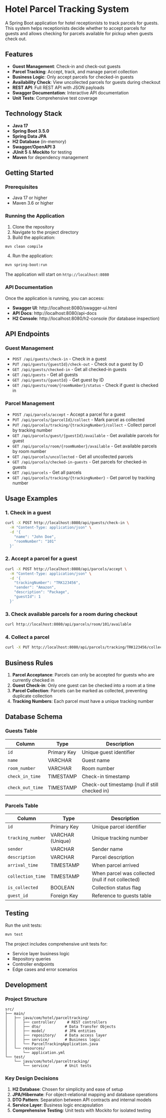 # Hotel Parcel Tracking System

A Spring Boot application for hotel receptionists to track parcels for guests. This system helps receptionists decide whether to accept parcels for guests and allows checking for parcels available for pickup when guests check out.

## Features

- **Guest Management**: Check-in and check-out guests
- **Parcel Tracking**: Accept, track, and manage parcel collection
- **Business Logic**: Only accept parcels for checked-in guests
- **Availability Check**: View uncollected parcels for guests during checkout
- **REST API**: Full REST API with JSON payloads
- **Swagger Documentation**: Interactive API documentation
- **Unit Tests**: Comprehensive test coverage

## Technology Stack

- **Java 17**
- **Spring Boot 3.5.0**
- **Spring Data JPA**
- **H2 Database** (in-memory)
- **Swagger/OpenAPI 3**
- **JUnit 5** & **Mockito** for testing
- **Maven** for dependency management

## Getting Started

### Prerequisites

- Java 17 or higher
- Maven 3.6 or higher

### Running the Application

1. Clone the repository
2. Navigate to the project directory
3. Build the application:

```bash
mvn clean compile
```

4. Run the application:

```bash
mvn spring-boot:run
```

The application will start on `http://localhost:8080`

### API Documentation

Once the application is running, you can access:

- **Swagger UI**: http://localhost:8080/swagger-ui.html
- **API Docs**: http://localhost:8080/api-docs
- **H2 Console**: http://localhost:8080/h2-console (for database inspection)

## API Endpoints

### Guest Management

- `POST /api/guests/check-in` - Check in a guest
- `PUT /api/guests/{guestId}/check-out` - Check out a guest by ID
- `GET /api/guests/checked-in` - Get all checked-in guests
- `GET /api/guests` - Get all guests
- `GET /api/guests/{guestId}` - Get guest by ID
- `GET /api/guests/room/{roomNumber}/status` - Check if guest is checked in

### Parcel Management

- `POST /api/parcels/accept` - Accept a parcel for a guest
- `PUT /api/parcels/{parcelId}/collect` - Mark parcel as collected
- `PUT /api/parcels/tracking/{trackingNumber}/collect` - Collect parcel by tracking number
- `GET /api/parcels/guest/{guestId}/available` - Get available parcels for guest
- `GET /api/parcels/room/{roomNumber}/available` - Get available parcels by room number
- `GET /api/parcels/uncollected` - Get all uncollected parcels
- `GET /api/parcels/checked-in-guests` - Get parcels for checked-in guests
- `GET /api/parcels` - Get all parcels
- `GET /api/parcels/tracking/{trackingNumber}` - Get parcel by tracking number

## Usage Examples

### 1. Check in a guest

```bash
curl -X POST http://localhost:8080/api/guests/check-in \
  -H "Content-Type: application/json" \
  -d '{
    "name": "John Doe",
    "roomNumber": "101"
  }'
```

### 2. Accept a parcel for a guest

```bash
curl -X POST http://localhost:8080/api/parcels/accept \
  -H "Content-Type: application/json" \
  -d '{
    "trackingNumber": "TRK123456",
    "sender": "Amazon",
    "description": "Package",
    "guestId": 1
  }'
```

### 3. Check available parcels for a room during checkout

```bash
curl http://localhost:8080/api/parcels/room/101/available
```

### 4. Collect a parcel

```bash
curl -X PUT http://localhost:8080/api/parcels/tracking/TRK123456/collect
```

## Business Rules

1. **Parcel Acceptance**: Parcels can only be accepted for guests who are currently checked in
2. **Guest Check-in**: Only one guest can be checked into a room at a time
3. **Parcel Collection**: Parcels can be marked as collected, preventing duplicate collection
4. **Tracking Numbers**: Each parcel must have a unique tracking number

## Database Schema

### Guests Table

| Column | Type | Description |
|--------|------|-------------|
| `id` | Primary Key | Unique guest identifier |
| `name` | VARCHAR | Guest name |
| `room_number` | VARCHAR | Room number |
| `check_in_time` | TIMESTAMP | Check-in timestamp |
| `check_out_time` | TIMESTAMP | Check-out timestamp (null if still checked in) |

### Parcels Table

| Column | Type | Description |
|--------|------|-------------|
| `id` | Primary Key | Unique parcel identifier |
| `tracking_number` | VARCHAR (Unique) | Unique tracking number |
| `sender` | VARCHAR | Sender name |
| `description` | VARCHAR | Parcel description |
| `arrival_time` | TIMESTAMP | When parcel arrived |
| `collection_time` | TIMESTAMP | When parcel was collected (null if not collected) |
| `is_collected` | BOOLEAN | Collection status flag |
| `guest_id` | Foreign Key | Reference to guests table |

## Testing

Run the unit tests:

```bash
mvn test
```

The project includes comprehensive unit tests for:
- Service layer business logic
- Repository queries
- Controller endpoints
- Edge cases and error scenarios

## Development

### Project Structure

```
src/
├── main/
│   ├── java/com/hotel/parceltracking/
│   │   ├── controller/     # REST controllers
│   │   ├── dto/           # Data Transfer Objects
│   │   ├── model/         # JPA entities
│   │   ├── repository/    # Data access layer
│   │   ├── service/       # Business logic
│   │   └── ParcelTrackingApplication.java
│   └── resources/
│       └── application.yml
└── test/
    └── java/com/hotel/parceltracking/
        └── service/       # Unit tests
```

### Key Design Decisions

1. **H2 Database**: Chosen for simplicity and ease of setup
2. **JPA/Hibernate**: For object-relational mapping and database operations
3. **DTO Pattern**: Separation between API contracts and internal models
4. **Service Layer**: Business logic encapsulation
5. **Comprehensive Testing**: Unit tests with Mockito for isolated testing
